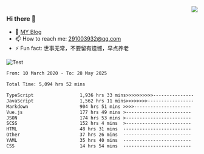 <img align='right' src='https://github-readme-stats.vercel.app/api?username=niaogege&show_icons=true&theme=radical'/>

### Hi there 👋

- 🌱 [MY Blog](https://bythewayer.com/)
- 📫 How to reach me: 291003932@qq.com
- ⚡ Fun fact:  世事无常，不要留有遗憾，早点养老

![Test](https://github-readme-stats.vercel.app/api/top-langs/?username=niaogege&layout=compact)

<!--START_SECTION:waka-->

```txt
From: 10 March 2020 - To: 28 May 2025

Total Time: 5,094 hrs 52 mins

TypeScript                 1,936 hrs 33 mins>>>>>>>>>>---------------   38.01 %
JavaScript                 1,562 hrs 11 mins>>>>>>>>-----------------   30.66 %
Markdown                   904 hrs 51 mins >>>>---------------------   17.76 %
Vue.js                     177 hrs 49 mins >------------------------   03.49 %
JSON                       174 hrs 53 mins >------------------------   03.43 %
SCSS                       152 hrs 4 mins  >------------------------   02.98 %
HTML                       48 hrs 31 mins  -------------------------   00.95 %
Other                      37 hrs 26 mins  -------------------------   00.73 %
YAML                       35 hrs 40 mins  -------------------------   00.70 %
CSS                        14 hrs 54 mins  -------------------------   00.29 %
```

<!--END_SECTION:waka-->
